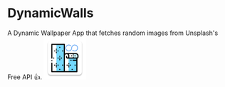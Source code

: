 # DynamicWalls
A Dynamic Wallpaper App that fetches random images from Unsplash's Free API 👍.
![alt text](https://github.com/aravindmj97/DynamicWalls/blob/master/app/src/main/res/mipmap-xhdpi/ic_launcher.png)
